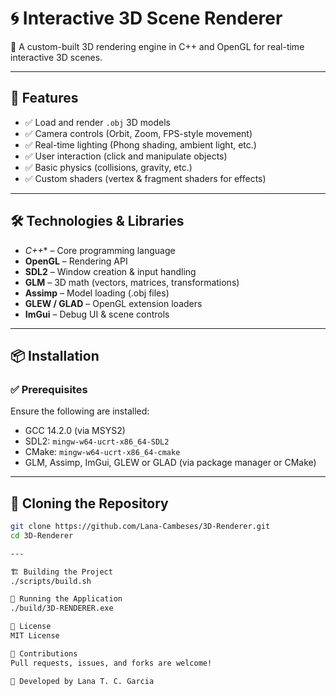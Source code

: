 # 🌀 Interactive 3D Scene Renderer

🚀 A custom-built 3D rendering engine in C++ and OpenGL for real-time interactive 3D scenes.

---

## 🌟 Features

- ✅ Load and render `.obj` 3D models  
- ✅ Camera controls (Orbit, Zoom, FPS-style movement)  
- ✅ Real-time lighting (Phong shading, ambient light, etc.)  
- ✅ User interaction (click and manipulate objects)  
- ✅ Basic physics (collisions, gravity, etc.)  
- ✅ Custom shaders (vertex & fragment shaders for effects)  

---

## 🛠️ Technologies & Libraries

- *C++** – Core programming language  
- **OpenGL** – Rendering API  
- **SDL2** – Window creation & input handling  
- **GLM** – 3D math (vectors, matrices, transformations)  
- **Assimp** – Model loading (.obj files)  
- **GLEW / GLAD** – OpenGL extension loaders  
- **ImGui** – Debug UI & scene controls  

---

## 📦 Installation

### ✅ Prerequisites
Ensure the following are installed:

- GCC 14.2.0 (via MSYS2)
- SDL2: `mingw-w64-ucrt-x86_64-SDL2`
- CMake: `mingw-w64-ucrt-x86_64-cmake`
- GLM, Assimp, ImGui, GLEW or GLAD (via package manager or CMake)

---

## 🚧 Cloning the Repository

```bash
git clone https://github.com/Lana-Cambeses/3D-Renderer.git
cd 3D-Renderer

---

🏗️ Building the Project
./scripts/build.sh

🚀 Running the Application
./build/3D-RENDERER.exe

📜 License
MIT License

🤝 Contributions
Pull requests, issues, and forks are welcome!

🎨 Developed by Lana T. C. Garcia
